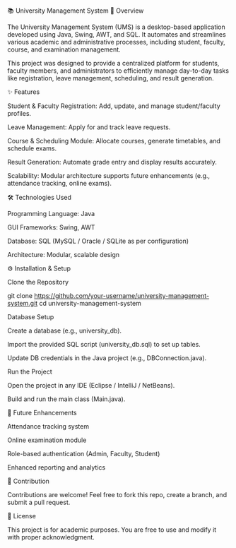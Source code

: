 📚 University Management System
🔹 Overview

The University Management System (UMS) is a desktop-based application developed using Java, Swing, AWT, and SQL. It automates and streamlines various academic and administrative processes, including student, faculty, course, and examination management.

This project was designed to provide a centralized platform for students, faculty members, and administrators to efficiently manage day-to-day tasks like registration, leave management, scheduling, and result generation.

✨ Features

Student & Faculty Registration: Add, update, and manage student/faculty profiles.

Leave Management: Apply for and track leave requests.

Course & Scheduling Module: Allocate courses, generate timetables, and schedule exams.

Result Generation: Automate grade entry and display results accurately.

Scalability: Modular architecture supports future enhancements (e.g., attendance tracking, online exams).

🛠️ Technologies Used

Programming Language: Java

GUI Frameworks: Swing, AWT

Database: SQL (MySQL / Oracle / SQLite as per configuration)

Architecture: Modular, scalable design

⚙️ Installation & Setup

Clone the Repository

git clone https://github.com/your-username/university-management-system.git
cd university-management-system


Database Setup

Create a database (e.g., university_db).

Import the provided SQL script (university_db.sql) to set up tables.

Update DB credentials in the Java project (e.g., DBConnection.java).

Run the Project

Open the project in any IDE (Eclipse / IntelliJ / NetBeans).

Build and run the main class (Main.java).

🚀 Future Enhancements

Attendance tracking system

Online examination module

Role-based authentication (Admin, Faculty, Student)

Enhanced reporting and analytics

🤝 Contribution

Contributions are welcome! Feel free to fork this repo, create a branch, and submit a pull request.

📄 License

This project is for academic purposes. You are free to use and modify it with proper acknowledgment.
